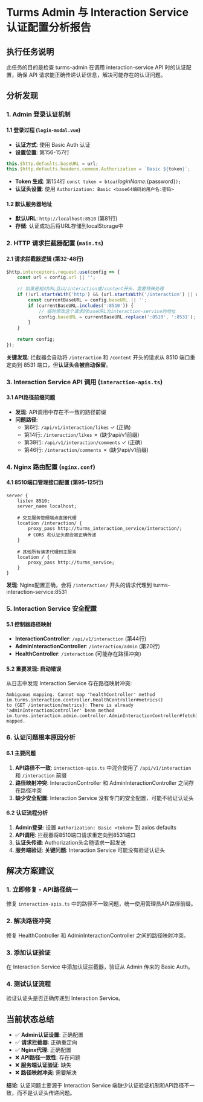 # Turms Admin 与 Interaction Service 认证配置分析报告

## 执行任务说明
此任务的目的是检查 turms-admin 在调用 interaction-service API 时的认证配置，确保 API 请求能正确传递认证信息，解决可能存在的认证问题。

## 分析发现

### 1. Admin 登录认证机制

#### 1.1 登录过程 (`login-modal.vue`)
- **认证方式**: 使用 Basic Auth 认证
- **设置位置**: 第156-157行
```javascript
this.$http.defaults.baseURL = url;
this.$http.defaults.headers.common.Authorization = `Basic ${token}`;
```
- **Token 生成**: 第154行 `const token = btoa(`${loginName}:${password}`);`
- **认证头设置**: 使用 `Authorization: Basic <base64编码的用户名:密码>`

#### 1.2 默认服务器地址
- **默认URL**: `http://localhost:8510` (第81行)
- **存储**: 认证成功后将URL存储到localStorage中

### 2. HTTP 请求拦截器配置 (`main.ts`)

#### 2.1 请求拦截器逻辑 (第32-48行)
```javascript
$http.interceptors.request.use(config => {
    const url = config.url || '';
    
    // 如果是相对URL且以/interaction或/content开头，需要特殊处理
    if (!url.startsWith('http') && (url.startsWith('/interaction') || url.startsWith('/content'))) {
        const currentBaseURL = config.baseURL || '';
        if (currentBaseURL.includes(':8510')) {
            // 临时修改这个请求的baseURL为interaction-service的地址
            config.baseURL = currentBaseURL.replace(':8510', ':8531');
        }
    }
    
    return config;
});
```

**关键发现**: 拦截器会自动将 `/interaction` 和 `/content` 开头的请求从 8510 端口重定向到 8531 端口，但**认证头会被自动保留**。

### 3. Interaction Service API 调用 (`interaction-apis.ts`)

#### 3.1 API路径前缀问题
- **发现**: API调用中存在不一致的路径前缀
- **问题路径**:
  - 第6行: `/api/v1/interaction/likes` ✓ (正确)
  - 第14行: `/interaction/likes` ✗ (缺少api/v1前缀)
  - 第38行: `/api/v1/interaction/comments` ✓ (正确)
  - 第46行: `/interaction/comments` ✗ (缺少api/v1前缀)

### 4. Nginx 路由配置 (`nginx.conf`)

#### 4.1 8510端口管理接口配置 (第95-125行)
```nginx
server {
    listen 8510;
    server_name localhost;
    
    # 交互服务管理端点直接代理
    location /interaction/ {
        proxy_pass http://turms_interaction_service/interaction/;
        # CORS 和认证头都会被正确传递
    }
    
    # 其他所有请求代理到主服务
    location / {
        proxy_pass http://turms_service;
    }
}
```

**发现**: Nginx配置正确，会将 `/interaction/` 开头的请求代理到 turms-interaction-service:8531

### 5. Interaction Service 安全配置

#### 5.1 控制器路径映射
- **InteractionController**: `/api/v1/interaction` (第44行)
- **AdminInteractionController**: `/interaction/admin` (第20行)
- **HealthController**: `/interaction` (可能存在路径冲突)

#### 5.2 **重要发现**: 启动错误
从日志中发现 Interaction Service 存在路径映射冲突:
```
Ambiguous mapping. Cannot map 'healthController' method 
im.turms.interaction.controller.HealthController#metrics()
to {GET /interaction/metrics}: There is already 'adminInteractionController' bean method
im.turms.interaction.admin.controller.AdminInteractionController#fetchInteractionMetrics() mapped.
```

### 6. 认证问题根本原因分析

#### 6.1 主要问题
1. **API路径不一致**: `interaction-apis.ts` 中混合使用了 `/api/v1/interaction` 和 `/interaction` 前缀
2. **路径映射冲突**: InteractionController 和 AdminInteractionController 之间存在路径冲突
3. **缺少安全配置**: Interaction Service 没有专门的安全配置，可能不验证认证头

#### 6.2 认证流程分析
1. **Admin登录**: 设置 `Authorization: Basic <token>` 到 axios defaults
2. **API调用**: 拦截器将8510端口请求重定向到8531端口
3. **认证头传递**: Authorization头会随请求一起发送
4. **服务端验证**: **关键问题**: Interaction Service 可能没有验证认证头

## 解决方案建议

### 1. 立即修复 - API路径统一
修复 `interaction-apis.ts` 中的路径不一致问题，统一使用管理员API路径前缀。

### 2. 解决路径冲突
修复 HealthController 和 AdminInteractionController 之间的路径映射冲突。

### 3. 添加认证验证
在 Interaction Service 中添加认证拦截器，验证从 Admin 传来的 Basic Auth。

### 4. 测试认证流程
验证认证头是否正确传递到 Interaction Service。

## 当前状态总结

- ✅ **Admin认证设置**: 正确配置
- ✅ **请求拦截器**: 正确重定向
- ✅ **Nginx代理**: 正确配置
- ❌ **API路径一致性**: 存在问题
- ❌ **服务端认证验证**: 缺失
- ❌ **路径映射冲突**: 需要解决

**结论**: 认证问题主要源于 Interaction Service 端缺少认证验证机制和API路径不一致，而不是认证头传递问题。